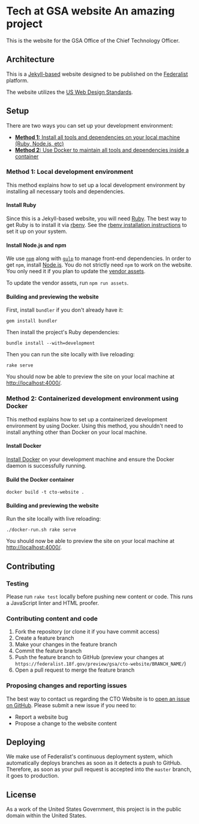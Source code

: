 # Tech at GSA website An amazing project

This is the website for the GSA Office of the Chief Technology Officer.

## Architecture

This is a [Jekyll-based](http://jekyllrb.com/) website designed to be published on the
[Federalist](https://federalist.18f.gov/) platform.

The website utilizes the [US Web Design Standards](https://standards.usa.gov/).

## Setup

There are two ways you can set up your development environment:

* [**Method 1:** Install all tools and dependencies on your local machine (Ruby, Node.js, etc)](#method-1-local-development-environment)
* [**Method 2:** Use Docker to maintain all tools and dependencies inside a container](#method-2-containerized-development-environment-using-docker)

### Method 1: Local development environment

This method explains how to set up a local development environment by installing all necessary tools and dependencies.

#### Install Ruby

Since this is a Jekyll-based website, you will need [Ruby](https://www.ruby-lang.org/en/). The best way to get Ruby is to install it via [rbenv](https://github.com/rbenv/rbenv). See the [rbenv installation instructions](https://github.com/rbenv/rbenv#installation) to set it up on your system.

#### Install Node.js and npm

We use [`npm`](https://www.npmjs.com/) along with [`gulp`](http://gulpjs.com/) to manage front-end dependencies. In order to get `npm`, install [Node.js](https://nodejs.org/). You do not strictly need `npm` to work on the website. You only need it if you plan to update the [vendor assets](/assets/vendor/).

To update the vendor assets, run `npm run assets`.

#### Building and previewing the website

First, install `bundler` if you don't already have it:

```
gem install bundler
```

Then install the project's Ruby dependencies:

```
bundle install --with=development
```

Then you can run the site locally with live reloading:

```
rake serve
```

You should now be able to preview the site on your local machine at [http://localhost:4000/](http://localhost:4000/).

### Method 2: Containerized development environment using Docker

This method explains how to set up a containerized development environment by using Docker. Using this method, you shouldn't need to install anything other than Docker on your local machine.

#### Install Docker

[Install Docker](https://docs.docker.com/install/) on your development machine and ensure the Docker daemon is successfully running.

#### Build the Docker container

```
docker build -t cto-website .
```

#### Building and previewing the website

Run the site locally with live reloading:

```
./docker-run.sh rake serve
```

You should now be able to preview the site on your local machine at [http://localhost:4000/](http://localhost:4000/).

## Contributing

### Testing

Please run `rake test` locally before pushing new content or code. This runs a JavaScript linter and HTML proofer.

### Contributing content and code

1. Fork the repository (or clone it if you have commit access)
2. Create a feature branch
3. Make your changes in the feature branch
4. Commit the feature branch
5. Push the feature branch to GitHub (preview your changes at `https://federalist.18f.gov/preview/gsa/cto-website/BRANCH_NAME/`)
6. Open a pull request to merge the feature branch

### Proposing changes and reporting issues

The best way to contact us regarding the CTO Website is to [open an issue on GitHub](https://github.com/GSA/cto-website/issues/new). Please submit a new issue if you need to:

* Report a website bug
* Propose a change to the website content

## Deploying

We make use of Federalist's continuous deployment system, which automatically deploys branches as soon as it detects a push to GitHub. Therefore, as soon as your pull request is accepted into the `master` branch, it goes to production.

## License

As a work of the United States Government, this project is in the public domain
within the United States.
